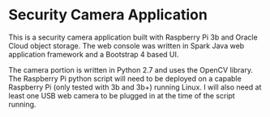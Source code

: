 # Security Camera Application
This is a security camera application built with Raspberry Pi 3b and Oracle Cloud object storage. The web console was written in Spark Java web application framework and a Bootstrap 4 based UI.

The camera portion is written in Python 2.7 and uses the OpenCV library. The Raspberry Pi python script will need to be deployed on a capable Raspberry Pi (only tested with 3b and 3b+) running Linux. I will also need at least one USB web camera to be plugged in at the time of the script running.
